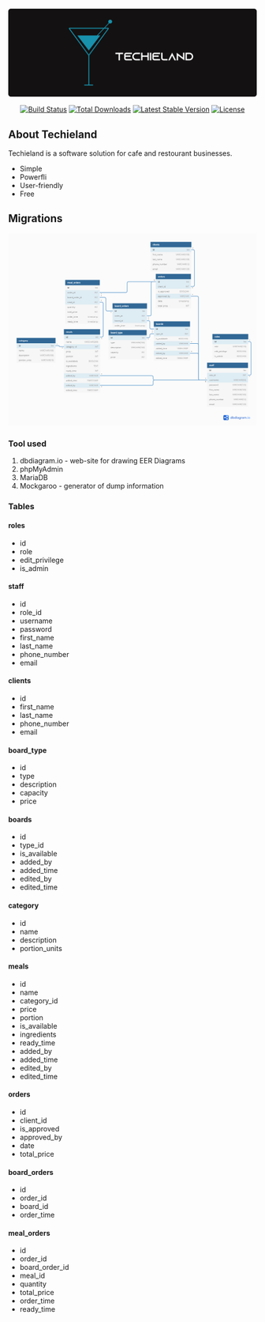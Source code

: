 <p align="center"><img src="./assets/Techieland3.svg" width="800"></p>
<p align="center">
	<a href="https://travis-ci.org/laravel/framework"><img src="https://travis-ci.org/laravel/framework.svg" alt="Build Status"></a>
	<a href="https://packagist.org/packages/laravel/framework"><img src="https://poser.pugx.org/laravel/framework/d/total.svg" alt="Total Downloads"></a>
	<a href="https://packagist.org/packages/laravel/framework"><img src="https://poser.pugx.org/laravel/framework/v/stable.svg" alt="Latest Stable Version"></a>
	<a href="https://packagist.org/packages/laravel/framework"><img src="https://poser.pugx.org/laravel/framework/license.svg" alt="License"></a>
</p>


## About Techieland

Techieland is a software solution for cafe and restourant businesses.
- Simple
- Powerfli
- User-friendly
- Free

## Migrations

<p align="center"><img src="./database/db-for-project/ip-project-restourant.png"></p>


<h3>Tool used</h3>
<ol>
	<li>dbdiagram.io - web-site for drawing EER Diagrams</li>
	<li>phpMyAdmin</li>
	<li>MariaDB</li>
	<li>Mockgaroo - generator of dump information</li>
</ol>


<h3>Tables</h3>

<h4>roles</h4>
<ul>
	<li>id</li>
	<li>role</li>
	<li>edit_privilege</li>
	<li>is_admin</li>
</ul>

<h4>staff</h4>
<ul>
	<li>id</li>
	<li>role_id</li>
	<li>username</li>
	<li>password</li>
	<li>first_name</li>
	<li>last_name</li>
	<li>phone_number</li>
	<li>email</li>
</ul>

<h4>clients</h4>
<ul>
	<li>id</li>
	<li>first_name</li>
	<li>last_name</li>
	<li>phone_number</li>
	<li>email</li>
</ul>

<h4>board_type</h4>
<ul>
	<li>id</li>
	<li>type</li>
	<li>description</li>
	<li>capacity</li>
	<li>price</li>
</ul>

<h4>boards</h4>
<ul>
	<li>id</li>
	<li>type_id</li>
	<li>is_available</li>
	<li>added_by</li>
	<li>added_time</li>
	<li>edited_by</li>
	<li>edited_time</li>
</ul>

<h4>category</h4>
<ul>
	<li>id</li>
	<li>name</li>
	<li>description</li>
	<li>portion_units</li>
</ul>

<h4>meals</h4>
<ul>
	<li>id</li>
	<li>name</li>
	<li>category_id</li>
	<li>price</li>
	<li>portion</li>
	<li>is_available</li>
	<li>ingredients</li>
	<li>ready_time</li>
	<li>added_by</li>
	<li>added_time</li>
	<li>edited_by</li>
	<li>edited_time</li>
</ul>

<h4>orders</h4>
<ul>
	<li>id</li>
	<li>client_id</li>
	<li>is_approved</li>
	<li>approved_by</li>
	<li>date</li>
	<li>total_price</li>
</ul>

<h4>board_orders</h4>
<ul>
	<li>id</li>
	<li>order_id</li>
	<li>board_id</li>
	<li>order_time</li>
</ul>

<h4>meal_orders</h4>
<ul>
	<li>id</li>
	<li>order_id</li>
	<li>board_order_id</li>
	<li>meal_id</li>
	<li>quantity</li>
	<li>total_price</li>
	<li>order_time</li>
	<li>ready_time</li>
</ul>